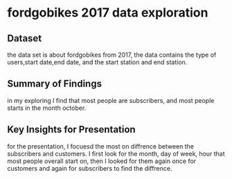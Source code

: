 # fordgobikes 2017 data exploration

## Dataset

the data set is about fordgobikes from 2017, the data contains the type of users,start date,end date, and the start station and end station.


## Summary of Findings

in my exploring I find that most people are subscribers, and most people starts in the month october.


## Key Insights for Presentation

for the presentation, I focuesd the most on diffrence between the subscribers and customers.
I first look for the month, day of week, hour that most people overall start on,
then I looked for them again once for customers and again for subscribers to find the diffrence.
